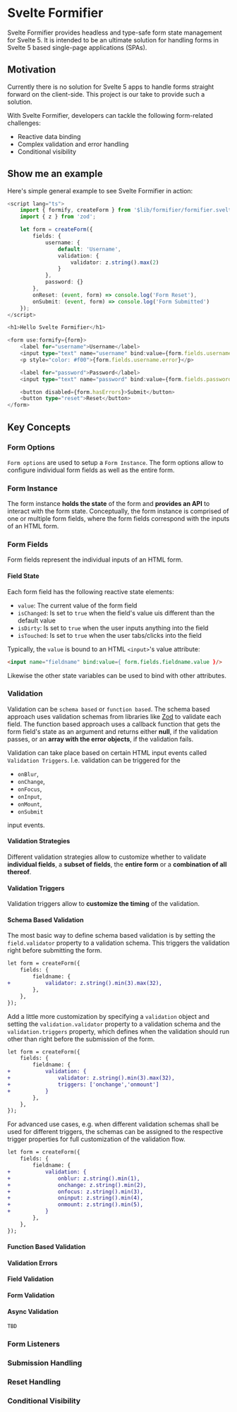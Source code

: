 # Svelte Formifier

Svelte Formifier provides headless and type-safe form state management for Svelte 5. It is intended to be an ultimate solution for handling forms in Svelte 5 based single-page applications (SPAs).

## Motivation

Currently there is no solution for Svelte 5 apps to handle forms straight forward on the client-side. This project is our take to provide such a solution.

With Svelte Formifier, developers can tackle the following form-related challenges:
- Reactive data binding 
- Complex validation and error handling
- Conditional visibility

## Show me an example

Here's simple general example to see Svelte Formifier in action:

```ts
<script lang="ts">
	import { formify, createForm } from '$lib/formifier/formifier.svelte.js';
	import { z } from 'zod';

	let form = createForm({
		fields: {
			username: {
				default: 'Username',
				validation: {
					validator: z.string().max(2)
				}
			},
			password: {}
		},
		onReset: (event, form) => console.log('Form Reset'),
		onSubmit: (event, form) => console.log('Form Submitted')
	});
</script>

<h1>Hello Svelte Formifier</h1>

<form use:formify={form}>
	<label for="username">Username</label>
	<input type="text" name="username" bind:value={form.fields.username.value} />
	<p style="color: #f00">{form.fields.username.error}</p>

	<label for="password">Password</label>
	<input type="text" name="password" bind:value={form.fields.password.value} />

	<button disabled={form.hasErrors}>Submit</button>
	<button type="reset">Reset</button>
</form>
```

## Key Concepts

### Form Options

``Form options`` are used to setup a `Form Instance`. The form options allow to configure individual form fields as well as the entire form.

### Form Instance

The form instance **holds the state** of the form and **provides an API** to interact with the form state. Conceptually, the form instance is comprised of one or multiple form fields, where the form fields correspond with the inputs of an HTML form.

### Form Fields

Form fields represent the individual inputs of an HTML form. 

#### Field State

Each form field has the following reactive state elements:

- `value`: The current value of the form field
- `isChanged`: Is set to `true` when the field's value uis different than the default value
- `isDirty`: Is set to `true` when the user inputs anything into the field
- `isTouched`: Is set to `true` when the user tabs/clicks into the field

Typically, the `value` is bound to an HTML `<input>`'s value attribute:

```html
<input name="fieldname" bind:value={ form.fields.fieldname.value }/>
```

Likewise the other state variables can be used to bind with other attributes. 

### Validation

Validation can be ``schema based`` or ``function based``. The schema based approach uses validation schemas from libraries like [Zod](https://zod.dev/) to validate each field. The function based approach uses a callback function that gets the form field's state as an argument and returns either **null**, if the validation passes, or an **array with the error objects**, if the validation fails.

Validation can take place based on certain HTML input events called ``Validation Triggers``. I.e. validation can be triggered for the 

- `onBlur`, 
- `onChange`, 
- `onFocus`,
- `onInput`,
- `onMount`,
- `onSubmit`

input events.

#### Validation Strategies

Different validation strategies allow to customize whether to validate **individual fields**, a **subset of fields**, the **entire form** or a **combination of all thereof**.

#### Validation Triggers

Validation triggers allow to **customize the timing** of the validation.

#### Schema Based Validation

The most basic way to define schema based validation is by setting the `field.validator` property to a validation schema. This triggers the validation right before submitting the form.

```diff
let form = createForm({
    fields: {
        fieldname: {
+           validator: z.string().min(3).max(32),
        },
    },
});
```

Add a little more customization by specifying a `validation` object and setting the `validation.validator` property to a validation schema and the `validation.triggers` property, which defines when the validation should run other than right before the submission of the form.

```diff
let form = createForm({
    fields: {
        fieldname: {
+           validation: {
+               validator: z.string().min(3).max(32),
+               triggers: ['onchange','onmount']
+           }
        },
    },
});
```

For advanced use cases, e.g. when different validation schemas shall be used for different triggers, the schemas can be assigned to the respective trigger properties for full customization of the validation flow.

```diff
let form = createForm({
    fields: {
        fieldname: {
+           validation: {
+               onblur: z.string().min(1),
+               onchange: z.string().min(2),
+               onfocus: z.string().min(3),
+               oninput: z.string().min(4),
+               onmount: z.string().min(5),
+           }
        },
    },
});
```

#### Function Based Validation

#### Validation Errors

#### Field Validation

#### Form Validation

#### Async Validation

`TBD`

### Form Listeners

### Submission Handling

### Reset Handling

### Conditional Visibility